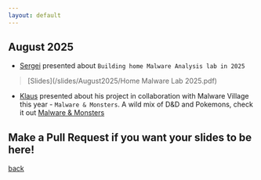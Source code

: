 ```yaml
---
layout: default
---
```


## August 2025

- [Sergei](https://www.linkedin.com/in/sergei-zaiats/) presented about `Building home Malware Analysis lab in 2025` 
> [Slides](/slides/August2025/Home Malware Lab 2025.pdf)

- [Klaus](https://www.linkedin.com/in/agnoletti/) presented about his project in collaboration with Malware Village this year - `Malware & Monsters`. A wild mix of D&D and Pokemons, check it out [Malware & Monsters](https://malwareandmonsters.com/)


## Make a Pull Request if you want your slides to be here!

[back](/)
